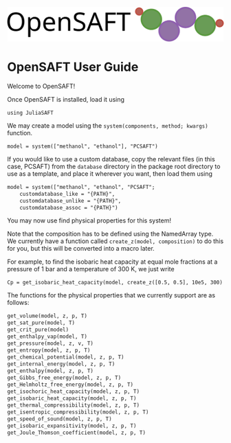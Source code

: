 ![OpenSAFT_logo](OpenSAFT_logo.svg)

# OpenSAFT User Guide

Welcome to OpenSAFT!

Once OpenSAFT is installed, load it using

    using JuliaSAFT

We may create a model using the ```system(components, method; kwargs)``` function.

    model = system(["methanol", "ethanol"], "PCSAFT")

If you would like to use a custom database, copy the relevant files (in this case, PCSAFT) from the ```database``` directory in the package root directory to use as a template, and place it wherever you want, then load them using

    model = system(["methanol", "ethanol", "PCSAFT";
        customdatabase_like = "{PATH}",
        customdatabase_unlike = "{PATH}",
        customdatabase_assoc = "{PATH}")

You may now use find physical properties for this system!

Note that the composition has to be defined using the NamedArray type. We currently have a function called ```create_z(model, composition)``` to do this for you, but this will be converted into a macro later.

For example, to find the isobaric heat capacity at equal mole fractions at a pressure of 1 bar and a temperature of 300 K, we just write

    Cp = get_isobaric_heat_capacity(model, create_z([0.5, 0.5], 10e5, 300)

The functions for the physical properties that we currently support are as follows:

    get_volume(model, z, p, T)
    get_sat_pure(model, T)
    get_crit_pure(model)
    get_enthalpy_vap(model, T)
    get_pressure(model, z, v, T)
    get_entropy(model, z, p, T)
    get_chemical_potential(model, z, p, T)
    get_internal_energy(model, z, p, T)
    get_enthalpy(model, z, p, T)
    get_Gibbs_free_energy(model, z, p, T)
    get_Helmholtz_free_energy(model, z, p, T)
    get_isochoric_heat_capacity(model, z, p, T)
    get_isobaric_heat_capacity(model, z, p, T)
    get_thermal_compressibility(model, z, p, T)
    get_isentropic_compressibility(model, z, p, T)
    get_speed_of_sound(model, z, p, T)
    get_isobaric_expansitivity(model, z, p, T)
    get_Joule_Thomson_coefficient(model, z, p, T)
